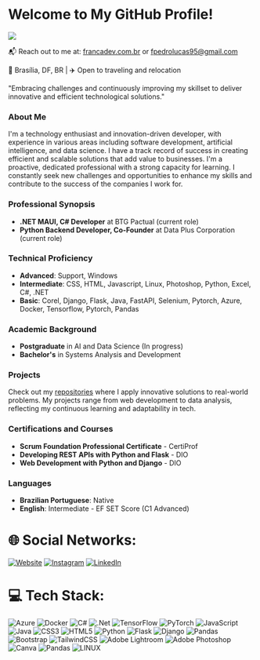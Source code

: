 # Welcome to My GitHub Profile!
![](https://komarev.com/ghpvc/?username=fpedrolucas95)

📬 Reach out to me at: [francadev.com.br](https://www.francadev.com.br) or [fpedrolucas95@gmail.com](mailto:fpedrolucas95@gmail.com)

📌 Brasília, DF, BR | ✈️ Open to traveling and relocation

"Embracing challenges and continuously improving my skillset to deliver innovative and efficient technological solutions."

### About Me
I'm a technology enthusiast and innovation-driven developer, with experience in various areas including software development, artificial intelligence, and data science. I have a track record of success in creating efficient and scalable solutions that add value to businesses. I'm a proactive, dedicated professional with a strong capacity for learning. I constantly seek new challenges and opportunities to enhance my skills and contribute to the success of the companies I work for.

### Professional Synopsis
- **.NET MAUI, C# Developer** at BTG Pactual (current role)
- **Python Backend Developer, Co-Founder** at Data Plus Corporation (current role)

### Technical Proficiency
- **Advanced**: Support, Windows
- **Intermediate**: CSS, HTML, Javascript, Linux, Photoshop, Python, Excel, C#, .NET
- **Basic**: Corel, Django, Flask, Java, FastAPI, Selenium, Pytorch, Azure, Docker, Tensorflow, Pytorch, Pandas

### Academic Background
- **Postgraduate** in AI and Data Science (In progress)
- **Bachelor's** in Systems Analysis and Development

### Projects
Check out my [repositories](https://github.com/fpedrolucas95?tab=repositories) where I apply innovative solutions to real-world problems. My projects range from web development to data analysis, reflecting my continuous learning and adaptability in tech.

### Certifications and Courses
- **Scrum Foundation Professional Certificate** - CertiProf
- **Developing REST APIs with Python and Flask** - DIO
- **Web Development with Python and Django** - DIO

### Languages
- **Brazilian Portuguese**: Native
- **English**: Intermediate - EF SET Score (C1 Advanced)


# 🌐 Social Networks:
[![Website](https://img.shields.io/badge/website-000000?style=for-the-badge&logo=About.me&logoColor=white)](https://www.francadev.com.br) [![Instagram](https://img.shields.io/badge/Instagram-E4405F?style=for-the-badge&logo=instagram&logoColor=white)](https://instagram.com/fpedrolucas95) [![LinkedIn](https://img.shields.io/badge/LinkedIn-0077B5?style=for-the-badge&logo=linkedin&logoColor=white)](https://linkedin.com/in/fpedrolucas95) 

# 💻 Tech Stack:
![Azure](https://img.shields.io/badge/azure-%230072C6.svg?style=for-the-badge&logo=microsoftazure&logoColor=white) ![Docker](https://img.shields.io/badge/docker-%230db7ed.svg?style=for-the-badge&logo=docker&logoColor=white) ![C#](https://img.shields.io/badge/c%23-%23239120.svg?style=for-the-badge&logo=csharp&logoColor=white) ![.Net](https://img.shields.io/badge/.NET-5C2D91?style=for-the-badge&logo=.net&logoColor=white) ![TensorFlow](https://img.shields.io/badge/TensorFlow-%23FF6F00.svg?style=for-the-badge&logo=TensorFlow&logoColor=white) ![PyTorch](https://img.shields.io/badge/PyTorch-%23EE4C2C.svg?style=for-the-badge&logo=PyTorch&logoColor=white) ![JavaScript](https://img.shields.io/badge/javascript-%23323330.svg?style=for-the-badge&logo=javascript&logoColor=%23F7DF1E) ![Java](https://img.shields.io/badge/java-%23ED8B00.svg?style=for-the-badge&logo=java&logoColor=white) ![CSS3](https://img.shields.io/badge/css3-%231572B6.svg?style=for-the-badge&logo=css3&logoColor=white) ![HTML5](https://img.shields.io/badge/html5-%23E34F26.svg?style=for-the-badge&logo=html5&logoColor=white) ![Python](https://img.shields.io/badge/python-3670A0?style=for-the-badge&logo=python&logoColor=ffdd54) ![Flask](https://img.shields.io/badge/flask-%23000.svg?style=for-the-badge&logo=flask&logoColor=white) ![Django](https://img.shields.io/badge/django-%23092E20.svg?style=for-the-badge&logo=django&logoColor=white) ![Pandas](https://img.shields.io/badge/pandas-%23150458.svg?style=for-the-badge&logo=pandas&logoColor=white) ![Bootstrap](https://img.shields.io/badge/bootstrap-%23563D7C.svg?style=for-the-badge&logo=bootstrap&logoColor=white) ![TailwindCSS](https://img.shields.io/badge/tailwindcss-%2338B2AC.svg?style=for-the-badge&logo=tailwind-css&logoColor=white) ![Adobe Lightroom](https://img.shields.io/badge/Adobe%20Lightroom-31A8FF.svg?style=for-the-badge&logo=Adobe%20Lightroom&logoColor=white) ![Adobe Photoshop](https://img.shields.io/badge/adobephotoshop-%2331A8FF.svg?style=for-the-badge&logo=adobephotoshop&logoColor=white) ![Canva](https://img.shields.io/badge/Canva-%2300C4CC.svg?style=for-the-badge&logo=Canva&logoColor=white) ![Pandas](https://img.shields.io/badge/pandas-%23150458.svg?style=for-the-badge&logo=pandas&logoColor=white) ![LINUX](https://img.shields.io/badge/Linux-FCC624?style=for-the-badge&logo=linux&logoColor=black)
